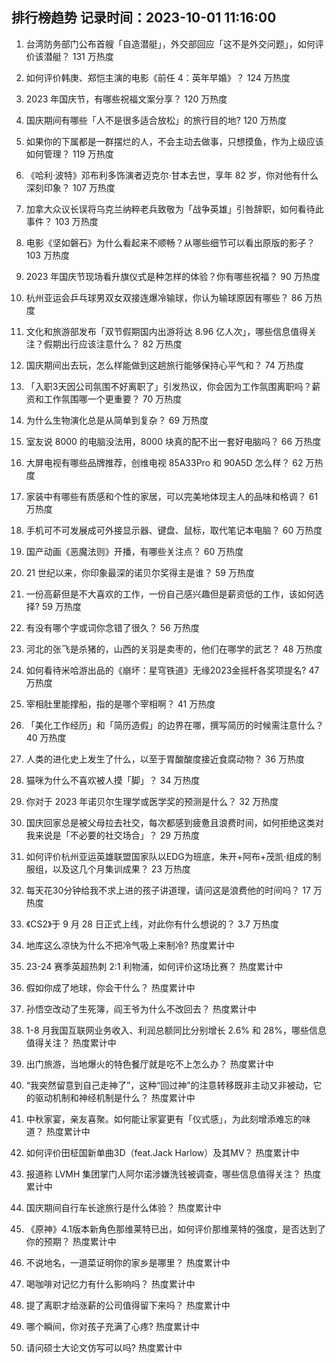 
## 排行榜趋势 记录时间：2023-10-01 11:16:00
  
  1. 台湾防务部门公布首艘「自造潜艇」，外交部回应「这不是外交问题」，如何评价该潜艇？ 131 万热度
    
  2. 如何评价韩庚、郑恺主演的电影《前任 4：英年早婚》？ 124 万热度
    
  3. 2023 年国庆节，有哪些祝福文案分享？ 120 万热度
    
  4. 国庆期间有哪些「人不是很多适合放松」的旅行目的地? 120 万热度
    
  5. 如果你的下属都是一群摆烂的人，不会主动去做事，只想摸鱼，作为上级应该如何管理？ 119 万热度
    
  6. 《哈利·波特》邓布利多饰演者迈克尔·甘本去世，享年 82 岁，你对他有什么深刻印象？ 107 万热度
    
  7. 加拿大众议长误将乌克兰纳粹老兵致敬为「战争英雄」引咎辞职，如何看待此事件？ 103 万热度
    
  8. 电影《坚如磐石》为什么看起来不顺畅？从哪些细节可以看出原版的影子？ 103 万热度
    
  9. 2023 年国庆节现场看升旗仪式是种怎样的体验？你有哪些祝福？ 90 万热度
    
  10. 杭州亚运会乒乓球男双女双接连爆冷输球，你认为输球原因有哪些？ 86 万热度
    
  11. 文化和旅游部发布「双节假期国内出游将达 8.96 亿人次」，哪些信息值得关注？假期出行应该注意什么？ 82 万热度
    
  12. 国庆期间出去玩，怎么样能做到这趟旅行能够保持心平气和？ 74 万热度
    
  13. 「入职3天因公司氛围不好离职了」引发热议，你会因为工作氛围离职吗？薪资和工作氛围哪一个更重要？ 70 万热度
    
  14. 为什么生物演化总是从简单到复杂？ 69 万热度
    
  15. 室友说 8000 的电脑没法用，8000 块真的配不出一套好电脑吗？ 66 万热度
    
  16. 大屏电视有哪些品牌推荐，创维电视 85A33Pro 和 90A5D 怎么样？ 62 万热度
    
  17. 家装中有哪些有质感和个性的家居，可以完美地体现主人的品味和格调？ 61 万热度
    
  18. 手机可不可发展成可外接显示器、键盘、鼠标，取代笔记本电脑？ 60 万热度
    
  19. 国产动画《恶魔法则》开播，有哪些关注点？ 60 万热度
    
  20. 21 世纪以来，你印象最深的诺贝尔奖得主是谁？ 59 万热度
    
  21. 一份高薪但是不大喜欢的工作，一份自己感兴趣但是薪资低的工作，该如何选择? 59 万热度
    
  22. 有没有哪个字或词你念错了很久？ 56 万热度
    
  23. 河北的张飞是杀猪的，山西的关羽是卖枣的，他们在哪学的武艺？ 48 万热度
    
  24. 如何看待米哈游出品的《崩坏：星穹铁道》无缘2023金摇杆各奖项提名? 47 万热度
    
  25. 宰相肚里能撑船，指的是哪个宰相啊？ 41 万热度
    
  26. 「美化工作经历」和「简历造假」的边界在哪，撰写简历的时候需注意什么？ 40 万热度
    
  27. 人类的进化史上发生了什么，以至于胃酸酸度接近食腐动物？ 36 万热度
    
  28. 猫咪为什么不喜欢被人摸「脚」？ 34 万热度
    
  29. 你对于 2023 年诺贝尔生理学或医学奖的预测是什么？ 32 万热度
    
  30. 国庆回家总是被父母拉去社交，每次都感到疲惫且浪费时间，如何拒绝这类对我来说是「不必要的社交场合」？ 29 万热度
    
  31. 如何评价杭州亚运英雄联盟国家队以EDG为班底，朱开+阿布+茂凯·组成的制服组，以及这几个月集训成果？ 23 万热度
    
  32. 每天花30分钟给我不求上进的孩子讲道理，请问这是浪费他的时间吗？ 17 万热度
    
  33. 《CS2》于 9 月 28 日正式上线，对此你有什么想说的？ 3.7 万热度
    
  34. 地库这么凉快为什么不把冷气吸上来制冷? 热度累计中
    
  35. 23-24 赛季英超热刺 2:1 利物浦，如何评价这场比赛？ 热度累计中
    
  36. 假如你成了地球，你会干什么？ 热度累计中
    
  37. 孙悟空改动了生死簿，阎王爷为什么不改回去？ 热度累计中
    
  38. 1-8 月我国互联网业务收入、利润总额同比分别增长 2.6% 和 28%，哪些信息值得关注？ 热度累计中
    
  39. 出门旅游，当地爆火的特色餐厅就是吃不上怎么办？ 热度累计中
    
  40. “我突然留意到自己走神了”，这种“回过神”的注意转移既非主动又非被动，它的驱动机制和神经机制是什么？ 热度累计中
    
  41. 中秋家宴，亲友喜聚。如何能让家宴更有「仪式感」，为此刻增添难忘的味道？ 热度累计中
    
  42. 如何评价田柾国新单曲3D（feat.Jack Harlow）及其MV？ 热度累计中
    
  43. 报道称 LVMH 集团掌门人阿尔诺涉嫌洗钱被调查，哪些信息值得关注？ 热度累计中
    
  44. 国庆期间自行车长途旅行是什么体验？ 热度累计中
    
  45. 《原神》4.1版本新角色那维莱特已出，如何评价那维莱特的强度，是否达到了你的预期？ 热度累计中
    
  46. 不说地名，一道菜证明你的家乡是哪里？ 热度累计中
    
  47. 喝咖啡对记忆力有什么影响吗？ 热度累计中
    
  48. 提了离职才给涨薪的公司值得留下来吗？ 热度累计中
    
  49. 哪个瞬间，你对孩子充满了心疼? 热度累计中
    
  50. 请问硕士大论文仿写可以吗? 热度累计中
    
